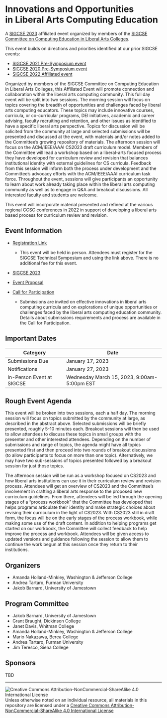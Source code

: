 # Innovations and Opportunities<br>in Liberal Arts Computing Education

A [SIGCSE 2023](https://sigcse2023.sigcse.org) affiliated event organized by members of the [SIGCSE Committee on Computing Education in Liberal Arts Colleges](https://computing-in-the-liberal-arts.github.io/computing-in-the-liberal-arts/).

This event builds on directions and priorities identified at our prior SIGCSE events:
- [SIGCSE 2021 Pre-Symposium event](https://computing-in-the-liberal-arts.github.io/SIGCSE2021-PreSymposium-Event/)
- [SIGCSE 2020 Pre-Symposium event](https://computing-in-the-liberal-arts.github.io/SIGCSE2020-PreSymposium-Event/)
- [SIGCSE 2022 Affiliated event](https://computing-in-the-liberal-arts.github.io/SIGCSE2022-Affiliated-Event/)

Organized by members of the SIGCSE Committee on Computing Education in Liberal Arts Colleges, this Affiliated Event will promote connection and collaboration within the liberal arts computing community. This full day event will be split into two sessions. The morning session will focus on topics covering the breadth of opportunities and challenges faced by liberal arts computing educators. These topics may include innovative courses, curricula, or co-curricular programs, DEI initiatives, academic and career advising, faculty recruiting and retention, and other issues as identified to have a specific liberal arts perspective. Topics for discussion will be solicited from the community at large and selected submissions will be presented and discussed at the event, with materials and/or notes added to the Committee’s growing repository of materials. The afternoon session will focus on the ACM/IEEE/AAAI CS2023 draft curriculum model. Members of the Committee will lead a workshop based on a liberal-arts focused process they have developed for curriculum review and revision that balances institutional identity with external guidelines for CS curricula. Feedback from this session will inform both the process under development and the Committee’s advocacy efforts with the ACM/IEEE/AAAI curriculum task force. Throughout the event, sessions will give participants an opportunity to learn about work already taking place within the liberal arts computing community as well as to engage in Q&A and breakout discussions. All interested faculty and students are welcome.

This event will incorporate material presented and refined at the various regional CCSC conferences in 2022 in support of developing a liberal arts based process for curriculum review and revision.

## Event Information

- [Registration Link](https://docs.google.com/forms/d/e/1FAIpQLSfToE00XxOQmTGbWbhZUON2rwLOLMQvXNfTABO_Ue6IXXOOIw/viewform?usp=sf_link)
  - This event will be held in person. Attendees must register for the SIGCSE Technical Symposium and using the link above. There is no additional fee for this event.

- [SIGCSE 2023](https://sigcse2023.sigcse.org)
- [Event Proposal](2023-event-proposal.pdf)
- [Call for Participation](2023CallForParticipation.md)
    - Submissions are invited on effective innovations in liberal arts computing curricula and on explorations of unique opportunities or challenges faced by the liberal arts computing education community. Details about submissions requirements and process are available in the Call for Participation.

## Important Dates

| Category                           | Date
|------------------------------------|-----------------------
| Submissions Due                    | January 17, 2023
| Notifications                      | January 27, 2023
| In-Person Event at SIGCSE          | Wednesday March 15, 2023, 9:00am-5:00pm EST

## Rough Event Agenda
This event will be broken into two sessions, each a half day. The morning session will focus on topics submitted by the community at large, as described in the abstract above. Selected submissions will be briefly presented, roughly 5-10 minutes each. Breakout sessions will then be used to allow attendees to discuss these topics in small groups with the presenter and other interested attendees. Depending on the number of submissions and range of topics, the agenda might have all topics presented first and then proceed into two rounds of breakout discussions (to allow participants to focus on more than one topic). Alternatively, we may have two sub-sessions of topics presented followed by a breakout session for just those topics.

The afternoon session will be run as a workshop focused on CS2023 and how liberal arts institutions can use it in their curriculum review and revision process. Attendees will get an overview of CS2023 and the Committee’s involvement in crafting a liberal arts response to the proposed new curriculum guidelines. From there, attendees will be led through the opening stages of a “process workbook” that the Committee has developed that helps programs articulate their identity and make strategic choices about revising their curriculum in the light of CS2023. With CS2023 still in draft form, the focus will be on the early stages of the process workbook, while making some use of the draft content. In addition to helping programs get started on our workbook, the Committee will collect feedback to help improve the process and workbook. Attendees will be given access to updated versions and guidance following the session to allow them to continue the work begun at this session once they return to their institutions.


## Organizers

- Amanda Holland-Minkley, Washington & Jefferson College
- Andrea Tartaro, Furman University
- Jakob Barnard, University of Jamestown

## Program Committee

- Jakob Barnard, University of Jamestown
- Grant Braught, Dickinson College
- Janet Davis, Whitman College
- Amanda Holland-Minkley, Washington & Jefferson College
- Mario Nakazawa, Berea College
- Andrea Tartaro, Furman University
- Jim Teresco, Siena College

## Sponsors

TBD

___
![Creative Commons Attribution-NonCommercial-ShareAlike 4.0 International License](https://i.creativecommons.org/l/by-nc-sa/4.0/88x31.png "Creative Commons Attribution-NonCommercial-ShareAlike 4.0 International License") Unless otherwise noted on an individual resource, all materials in this repository are licensed under a [Creative Commons Attribution-NonCommercial-ShareAlike 4.0 International License](http://creativecommons.org/licenses/by-nc-sa/4.0/)
